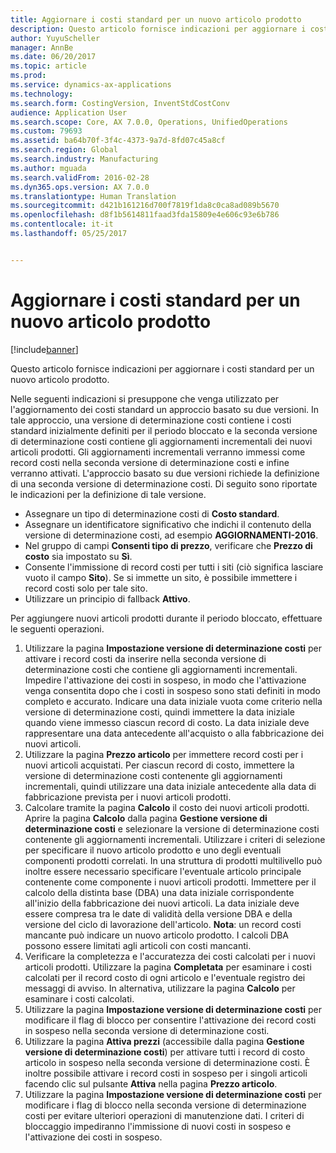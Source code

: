```yaml
---
title: Aggiornare i costi standard per un nuovo articolo prodotto
description: Questo articolo fornisce indicazioni per aggiornare i costi standard per un nuovo articolo prodotto.
author: YuyuScheller
manager: AnnBe
ms.date: 06/20/2017
ms.topic: article
ms.prod: 
ms.service: dynamics-ax-applications
ms.technology: 
ms.search.form: CostingVersion, InventStdCostConv
audience: Application User
ms.search.scope: Core, AX 7.0.0, Operations, UnifiedOperations
ms.custom: 79693
ms.assetid: ba64b70f-3f4c-4373-9a7d-8fd07c45a8cf
ms.search.region: Global
ms.search.industry: Manufacturing
ms.author: mguada
ms.search.validFrom: 2016-02-28
ms.dyn365.ops.version: AX 7.0.0
ms.translationtype: Human Translation
ms.sourcegitcommit: d421b161216d700f7819f1da8c0ca8ad089b5670
ms.openlocfilehash: d8f1b5614811faad3fda15809e4e606c93e6b786
ms.contentlocale: it-it
ms.lasthandoff: 05/25/2017


---
```


# <a name="update-standard-costs-for-a-new-manufactured-item"></a>Aggiornare i costi standard per un nuovo articolo prodotto

[!include[banner](../includes/banner.md)]


Questo articolo fornisce indicazioni per aggiornare i costi standard per un nuovo articolo prodotto. 

Nelle seguenti indicazioni si presuppone che venga utilizzato per l'aggiornamento dei costi standard un approccio basato su due versioni. In tale approccio, una versione di determinazione costi contiene i costi standard inizialmente definiti per il periodo bloccato e la seconda versione di determinazione costi contiene gli aggiornamenti incrementali dei nuovi articoli prodotti. Gli aggiornamenti incrementali verranno immessi come record costi nella seconda versione di determinazione costi e infine verranno attivati. L'approccio basato su due versioni richiede la definizione di una seconda versione di determinazione costi. Di seguito sono riportate le indicazioni per la definizione di tale versione.

-   Assegnare un tipo di determinazione costi di **Costo standard**.
-   Assegnare un identificatore significativo che indichi il contenuto della versione di determinazione costi, ad esempio **AGGIORNAMENTI-2016**.
-   Nel gruppo di campi **Consenti tipo di prezzo**, verificare che **Prezzo di costo** sia impostato su **Sì**.
-   Consente l'immissione di record costi per tutti i siti (ciò significa lasciare vuoto il campo **Sito**). Se si immette un sito, è possibile immettere i record costi solo per tale sito.
-   Utilizzare un principio di fallback **Attivo**.

Per aggiungere nuovi articoli prodotti durante il periodo bloccato, effettuare le seguenti operazioni.

1.  Utilizzare la pagina **Impostazione versione di determinazione costi** per attivare i record costi da inserire nella seconda versione di determinazione costi che contiene gli aggiornamenti incrementali. Impedire l'attivazione dei costi in sospeso, in modo che l'attivazione venga consentita dopo che i costi in sospeso sono stati definiti in modo completo e accurato. Indicare una data iniziale vuota come criterio nella versione di determinazione costi, quindi immettere la data iniziale quando viene immesso ciascun record di costo. La data iniziale deve rappresentare una data antecedente all'acquisto o alla fabbricazione dei nuovi articoli.
2.  Utilizzare la pagina **Prezzo articolo** per immettere record costi per i nuovi articoli acquistati. Per ciascun record di costo, immettere la versione di determinazione costi contenente gli aggiornamenti incrementali, quindi utilizzare una data iniziale antecedente alla data di fabbricazione prevista per i nuovi articoli prodotti.
3.  Calcolare tramite la pagina **Calcolo** il costo dei nuovi articoli prodotti. Aprire la pagina **Calcolo** dalla pagina **Gestione versione di determinazione costi** e selezionare la versione di determinazione costi contenente gli aggiornamenti incrementali. Utilizzare i criteri di selezione per specificare il nuovo articolo prodotto e uno degli eventuali componenti prodotti correlati. In una struttura di prodotti multilivello può inoltre essere necessario specificare l'eventuale articolo principale contenente come componente i nuovi articoli prodotti. Immettere per il calcolo della distinta base (DBA) una data iniziale corrispondente all'inizio della fabbricazione dei nuovi articoli. La data iniziale deve essere compresa tra le date di validità della versione DBA e della versione del ciclo di lavorazione dell'articolo. **Nota**: un record costi mancante può indicare un nuovo articolo prodotto. I calcoli DBA possono essere limitati agli articoli con costi mancanti.
4.  Verificare la completezza e l'accuratezza dei costi calcolati per i nuovi articoli prodotti. Utilizzare la pagina **Completata** per esaminare i costi calcolati per il record costo di ogni articolo e l'eventuale registro dei messaggi di avviso. In alternativa, utilizzare la pagina **Calcolo** per esaminare i costi calcolati.
5.  Utilizzare la pagina **Impostazione versione di determinazione costi** per modificare il flag di blocco per consentire l'attivazione dei record costi in sospeso nella seconda versione di determinazione costi.
6.  Utilizzare la pagina **Attiva prezzi** (accessibile dalla pagina **Gestione versione di determinazione costi**) per attivare tutti i record di costo articolo in sospeso nella seconda versione di determinazione costi. È inoltre possibile attivare i record costi in sospeso per i singoli articoli facendo clic sul pulsante **Attiva** nella pagina **Prezzo articolo**.
7.  Utilizzare la pagina **Impostazione versione di determinazione costi** per modificare i flag di blocco nella seconda versione di determinazione costi per evitare ulteriori operazioni di manutenzione dati. I criteri di bloccaggio impediranno l'immissione di nuovi costi in sospeso e l'attivazione dei costi in sospeso.





